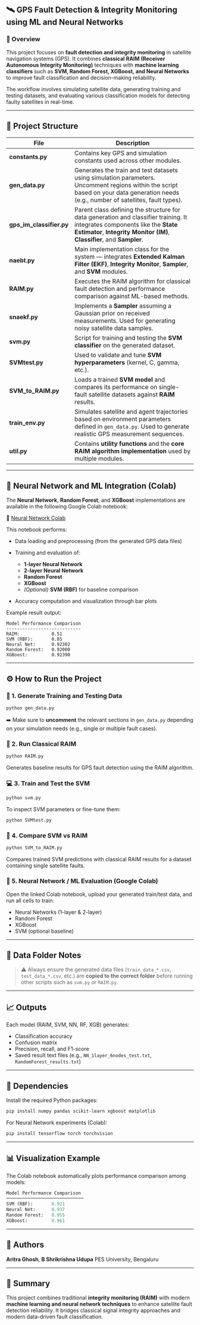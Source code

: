 
## 🛰️ GPS Fault Detection & Integrity Monitoring using ML and Neural Networks

### 📘 Overview

This project focuses on **fault detection and integrity monitoring** in satellite navigation systems (GPS). It combines **classical RAIM (Receiver Autonomous Integrity Monitoring)** techniques with **machine learning classifiers** such as **SVM, Random Forest, XGBoost, and Neural Networks** to improve fault classification and decision-making reliability.

The workflow involves simulating satellite data, generating training and testing datasets, and evaluating various classification models for detecting faulty satellites in real-time.

---

## 🧩 Project Structure

| File                     | Description                                                                                                                                                                                          |
| ------------------------ | ---------------------------------------------------------------------------------------------------------------------------------------------------------------------------------------------------- |
| **constants.py**         | Contains key GPS and simulation constants used across other modules.                                                                                                                                 |
| **gen_data.py**          | Generates the train and test datasets using simulation parameters. <br>Uncomment regions within the script based on your data generation needs (e.g., number of satellites, fault types).            |
| **gps_im_classifier.py** | Parent class defining the structure for data generation and classifier training. It integrates components like the **State Estimator**, **Integrity Monitor (IM)**, **Classifier**, and **Sampler**. |
| **naebt.py**             | Main implementation class for the system — integrates **Extended Kalman Filter (EKF)**, **Integrity Monitor**, **Sampler**, and **SVM** modules.                                                     |
| **RAIM.py**              | Executes the RAIM algorithm for classical fault detection and performance comparison against ML-based methods.                                                                                       |
| **snaekf.py**            | Implements a **Sampler** assuming a Gaussian prior on received measurements. Used for generating noisy satellite data samples.                                                                       |
| **svm.py**               | Script for training and testing the **SVM classifier** on the generated dataset.                                                                                                                     |
| **SVMtest.py**           | Used to validate and tune **SVM hyperparameters** (kernel, C, gamma, etc.).                                                                                                                          |
| **SVM_to_RAIM.py**       | Loads a trained **SVM model** and compares its performance on single-fault satellite datasets against **RAIM** results.                                                                              |
| **train_env.py**         | Simulates satellite and agent trajectories based on environment parameters defined in `gen_data.py`. Used to generate realistic GPS measurement sequences.                                           |
| **util.py**              | Contains **utility functions** and the **core RAIM algorithm implementation** used by multiple modules.                                                                                              |

---

## 🤖 Neural Network and ML Integration (Colab)

The **Neural Network**, **Random Forest**, and **XGBoost** implementations are available in the following Google Colab notebook:

🔗 [Neural Network Colab](https://colab.research.google.com/drive/1pLewKTTS9Xe2bAenxXHcK5bzQkLSZcLb?usp=sharing)

This notebook performs:

* Data loading and preprocessing (from the generated GPS data files)
* Training and evaluation of:

  * **1-layer Neural Network**
  * **2-layer Neural Network**
  * **Random Forest**
  * **XGBoost**
  * *(Optional)* **SVM (RBF)** for baseline comparison
* Accuracy computation and visualization through bar plots

Example result output:

```
Model Performance Comparison
----------------------------
RAIM:            0.51
SVM (RBF):       0.85
Neural Net:      0.92302
Random Forest:   0.92000
XGBoost:         0.92390
```

---

## ⚙️ How to Run the Project

### 🧠 1. Generate Training and Testing Data

```bash
python gen_data.py
```

➡️ Make sure to **uncomment** the relevant sections in `gen_data.py` depending on your simulation needs (e.g., single or multiple fault cases).

### 🧭 2. Run Classical RAIM

```bash
python RAIM.py
```

Generates baseline results for GPS fault detection using the RAIM algorithm.

### 💻 3. Train and Test the SVM

```bash
python svm.py
```

To inspect SVM parameters or fine-tune them:

```bash
python SVMtest.py
```

### 🧩 4. Compare SVM vs RAIM

```bash
python SVM_to_RAIM.py
```

Compares trained SVM predictions with classical RAIM results for a dataset containing single satellite faults.

### 🧠 5. Neural Network / ML Evaluation (Google Colab)

Open the linked Colab notebook, upload your generated train/test data, and run all cells to train:

* Neural Networks (1-layer & 2-layer)
* Random Forest
* XGBoost
* SVM (optional baseline)

---

## 📂 Data Folder Notes

> ⚠️ Always ensure the generated data files (`train_data_*.csv`, `test_data_*.csv`, etc.) are **copied to the correct folder** before running other scripts such as `svm.py` or `RAIM.py`.

---

## 📈 Outputs

Each model (RAIM, SVM, NN, RF, XGB) generates:

* Classification accuracy
* Confusion matrix
* Precision, recall, and F1-score
* Saved result text files (e.g., `NN_1layer_6nodes_test.txt`, `RandomForest_results.txt`)

---

## 🧮 Dependencies

Install the required Python packages:

```bash
pip install numpy pandas scikit-learn xgboost matplotlib
```

For Neural Network experiments (Colab):

```bash
pip install tensorflow torch torchvision
```

---

## 📊 Visualization Example

The Colab notebook automatically plots performance comparison among models:

```python
Model Performance Comparison
─────────────────────────────
SVM (RBF):       0.921
Neural Net:      0.937
Random Forest:   0.955
XGBoost:         0.961
```


---

## 🧠 Authors

**Aritra Ghosh**, **B Shrikrishna Udupa**
PES University, Bengaluru

---

## 🧩 Summary

This project combines traditional **integrity monitoring (RAIM)** with modern **machine learning and neural network techniques** to enhance satellite fault detection reliability.
It bridges classical signal integrity approaches and modern data-driven fault classification.


